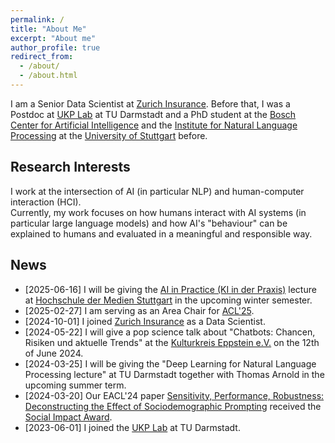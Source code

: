 ```yaml
---
permalink: /
title: "About Me"
excerpt: "About me"
author_profile: true
redirect_from:
  - /about/
  - /about.html
---
```


I am a Senior Data Scientist at [Zurich Insurance](https://www.zurich.com/).
Before that, I was a Postdoc at [UKP Lab](https://www.informatik.tu-darmstadt.de/ukp/ukp_home/index.en.jsp) at TU Darmstadt and a
PhD student at the [Bosch Center for Artificial Intelligence](http://www.bosch-ai.com) and the [Institute for Natural Language Processing](https://www.ims.uni-stuttgart.de/en/) at the [University of Stuttgart](https://www.uni-stuttgart.de/en/) before.

## Research Interests
I work at the intersection of AI (in particular NLP) and human-computer interaction (HCI).  
Currently, my work focuses on how humans interact with AI systems (in particular large language models) and how AI's "behaviour" can be explained to humans and evaluated in a meaningful and responsible way.

## News
* [2025-06-16] I will be giving the [AI in Practice (KI in der Praxis)](https://www.hdm-stuttgart.de/vorlesung_detail?vorlid=5216508) lecture at [Hochschule der Medien Stuttgart](https://www.hdm-stuttgart.de/en) in the upcoming winter semester.
* [2025-02-27] I am serving as an Area Chair for [ACL'25](https://2025.aclweb.org/).
* [2024-10-01] I joined [Zurich Insurance](https://www.zurich.com/) as a Data Scientist.
* [2024-05-22] I will give a pop science talk about "Chatbots: Chancen, Risiken und aktuelle Trends" at the [Kulturkreis Eppstein e.V.](https://www.kk-eppstein.de/wissenschaftundtechnik) on the 12th of June 2024.
* [2024-03-25] I will be giving the "Deep Learning for Natural Language Processing lecture" at TU Darmstadt together with Thomas Arnold in the upcoming summer term.
* [2024-03-20] Our EACL'24 paper [Sensitivity, Performance, Robustness: Deconstructing the Effect of Sociodemographic Prompting](https://aclanthology.org/2024.eacl-long.159/) received the <i class="fas fa-fw fa-trophy icon-pad-right" aria-hidden="true"></i> [Social Impact Award](https://2024.eacl.org/program/best-paper/).
* [2023-06-01] I joined the [UKP Lab](https://www.informatik.tu-darmstadt.de/ukp/ukp_home/index.en.jsp) at TU Darmstadt.